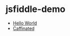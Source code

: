 # jsfiddle-demo

- [Hello World](https://jsfiddle.net/gh/get/library/pure/ckxng/jsfiddle-demo/tree/master/hello-world)
- [Caffinated](https://jsfiddle.net/gh/get/library/pure/ckxng/jsfiddle-demo/tree/master/caffinated)

